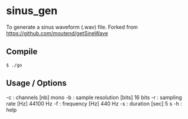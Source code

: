 # sinus_gen

To generate a sinus waveform (.wav) file.
Forked from https://github.com/moutend/getSineWave

## Compile

    $ ./go


## Usage / Options

  -c  		: channels     			[nb]   			mono
  -b  		: sample resolution [bits] 			16 bits
  -r  		: sampling rate 		[Hz] 	 	  	44100 Hz
  -f  		: frequency 				[Hz]     		440 Hz
  -s  		: duration 					[sec]       5 s
  -h 			: help

